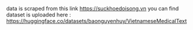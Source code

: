data is scraped from this link https://suckhoedoisong.vn
you can find dataset is uploaded here : https://huggingface.co/datasets/baonguyenhuy/VietnameseMedicalText 

